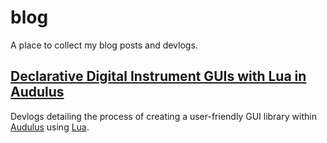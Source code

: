 # blog

A place to collect my blog posts and devlogs.

## [Declarative Digital Instrument GUIs with Lua in Audulus](/declarative-digital-instrument-guis/ddig-index.md)

Devlogs detailing the process of creating a user-friendly GUI library within [Audulus](https://audulus.com) using [Lua](https://www.lua.org).

